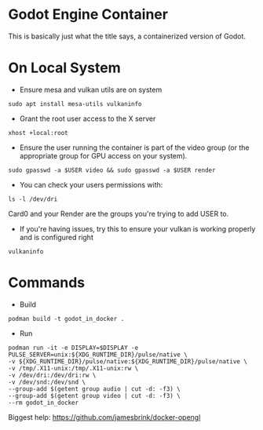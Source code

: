 # Godot Engine Container
This is basically just what the title says, a containerized version of Godot.

# On Local System
- Ensure mesa and vulkan utils are on system
```
sudo apt install mesa-utils vulkaninfo
```
- Grant the root user access to the X server
```
xhost +local:root
```
- Ensure the user running the container is part of the video group (or the appropriate group for GPU access on your system).
```
sudo gpasswd -a $USER video && sudo gpasswd -a $USER render
```
- You can check your users permissions with:
```
ls -l /dev/dri
```
Card0 and your Render are the groups you're trying to add USER to.

- If you're having issues, try this to ensure your vulkan is working properly and is configured right
```
vulkaninfo
```

# Commands
- Build
```
podman build -t godot_in_docker .
```
- Run
```
podman run -it -e DISPLAY=$DISPLAY -e PULSE_SERVER=unix:${XDG_RUNTIME_DIR}/pulse/native \
-v ${XDG_RUNTIME_DIR}/pulse/native:${XDG_RUNTIME_DIR}/pulse/native \
-v /tmp/.X11-unix:/tmp/.X11-unix:rw \
-v /dev/dri:/dev/dri:rw \
-v /dev/snd:/dev/snd \
--group-add $(getent group audio | cut -d: -f3) \
--group-add $(getent group video | cut -d: -f3) \
--rm godot_in_docker
```

Biggest help: https://github.com/jamesbrink/docker-opengl
